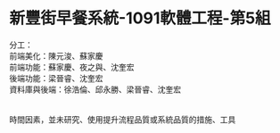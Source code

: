 # 新豐街早餐系統-1091軟體工程-第5組
分工：<br>
  前端美化：陳元浚、蘇家慶<br>
  前端功能：蘇家慶、夜之與、沈奎宏<br>
  後端功能：梁晉睿、沈奎宏<br>
  資料庫與後端：徐浩倫、邱永勝、梁晉睿、沈奎宏<br>
<br><br>
時間因素，並未研究、使用提升流程品質或系統品質的措施、工具
